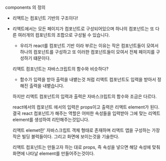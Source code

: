 
components 의 정의

* 리액트는 컴포넌트 기반의 구조이다!
* 리액트에서는 모든 페이지가 컴포넌트로 구성되어있으며 하나의 컴포넌트는 또 다른 여러개의 컴포넌트의 조합으로 구성될 수 있습니다.
  - 우리가 react를 컴포넌트 기반 이라 부르는 이유는 작은 컴포넌트들이 모여서
    하나의 컴포넌트를 구성하고 또 이러한 컴포넌트들이 모여서 전체 페이지를 
    구성하기 떄문이다. 
  
  리액트 컴포넌트는 자바스크립트의 함수와 비슷하다?
  - 함수가 입력을 받아 출력을 내뱉는것 처럼 리액트 컴포넌트도 입력을 받아서 정해진 출력을 내뱉습니다.
    
  하지만 리액트 컴포넌트의 입력과 출력은 자바스크립트의 함수와 조금은 다르다.
  
  react에서의 컴포넌트 에서의 입력은 props이고 출력은 리액트 element가 된다.
  결국 react 컴포넌트가 해주는 역할은 어떠한 속성들을 입력받아 그에 맞는 
  리엑트 element를 생성하여 리턴해주는것입니다. 
  
  리액트 elemet란'
  자바스크립트 객체 형태로 존재하며 리액트 앱을 구성하는 가장 작은 빌딩 블럭들이다.
  그리고 화면에 보이는것을 기술한다.
  
  리액트 컴포넌트는 만들고자 하는 대로 props, 
  즉 속성을 넣으면 해당 속성에 맞춰 화면에 나타날 element를 만들어주는것이다.
   


